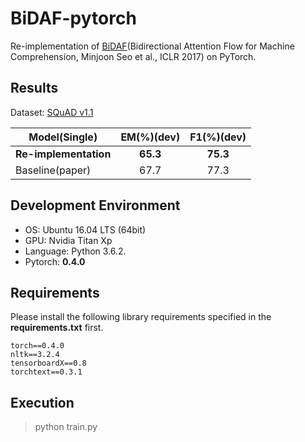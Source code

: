 # BiDAF-pytorch
Re-implementation of [BiDAF](https://arxiv.org/abs/1611.01603)(Bidirectional Attention Flow for Machine Comprehension, Minjoon Seo et al., ICLR 2017) on PyTorch.

## Results

Dataset: [SQuAD v1.1](https://rajpurkar.github.io/SQuAD-explorer/)

| Model(Single) | EM(%)(dev) | F1(%)(dev) |
|--------------|:----------:|:----------:|
| **Re-implementation** | **65.3** | **75.3** | 
| Baseline(paper) | 67.7 | 77.3 |

## Development Environment
- OS: Ubuntu 16.04 LTS (64bit)
- GPU: Nvidia Titan Xp
- Language: Python 3.6.2.
- Pytorch: **0.4.0**

## Requirements

Please install the following library requirements specified in the **requirements.txt** first.

    torch==0.4.0
    nltk==3.2.4
    tensorboardX==0.8
    torchtext==0.3.1

## Execution

> python train.py 

